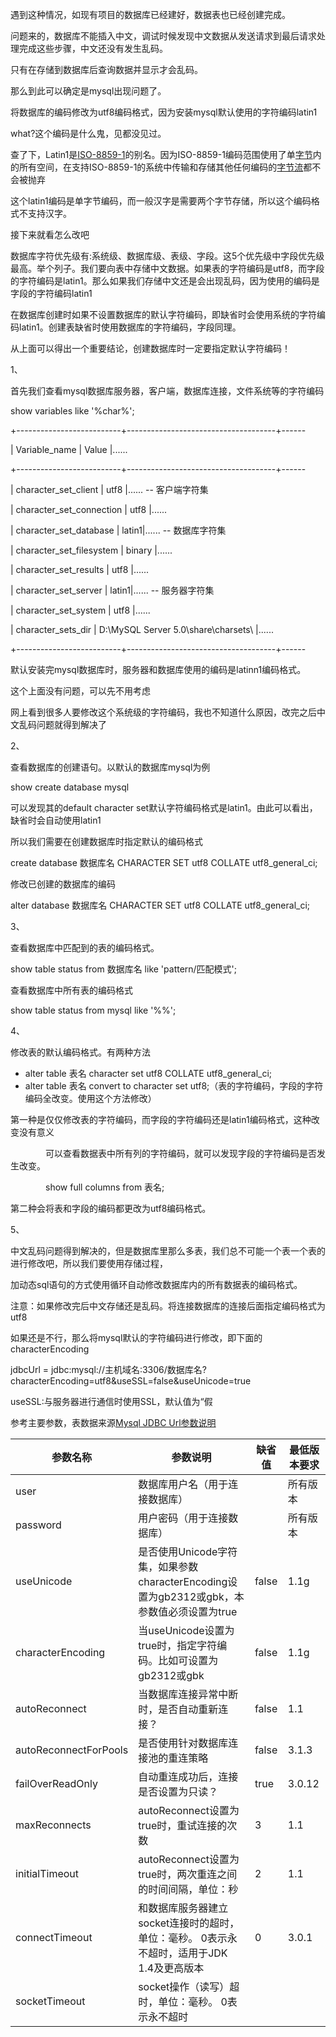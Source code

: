 遇到这种情况，如现有项目的数据库已经建好，数据表也已经创建完成。

问题来的，数据库不能插入中文，调试时候发现中文数据从发送请求到最后请求处理完成这些步骤，中文还没有发生乱码。

只有在存储到数据库后查询数据并显示才会乱码。

那么到此可以确定是mysql出现问题了。

将数据库的编码修改为utf8编码格式，因为安装mysql默认使用的字符编码latin1

what?这个编码是什么鬼，见都没见过。

查了下，Latin1是[ISO-8859-1](https://baike.baidu.com/item/ISO-8859-1)的别名。因为ISO-8859-1编码范围使用了单[字节](https://baike.baidu.com/item/字节)内的所有空间，在支持ISO-8859-1的系统中传输和存储其他任何编码的[字节流](https://baike.baidu.com/item/字节流)都不会被抛弃

这个latin1编码是单字节编码，而一般汉字是需要两个字节存储，所以这个编码格式不支持汉字。

 

接下来就看怎么改吧

数据库字符优先级有:系统级、数据库级、表级、字段。这5个优先级中字段优先级最高。举个列子。我们要向表中存储中文数据。如果表的字符编码是utf8，而字段的字符编码是latin1。那么如果我们存储中文还是会出现乱码，因为使用的编码是字段的字符编码latin1

在数据库创建时如果不设置数据库的默认字符编码，即缺省时会使用系统的字符编码latin1。创建表缺省时使用数据库的字符编码，字段同理。

从上面可以得出一个重要结论，创建数据库时一定要指定默认字符编码！

1、

首先我们查看mysql数据库服务器，客户端，数据库连接，文件系统等的字符编码

show variables like '%char%';

+--------------------------+-------------------------------------+------

| Variable_name | Value |......

+--------------------------+-------------------------------------+------

| character_set_client | utf8 |...... -- 客户端字符集

| character_set_connection | utf8 |......

| character_set_database | latin1|...... -- 数据库字符集

| character_set_filesystem | binary |......

| character_set_results | utf8 |......

| character_set_server | latin1|...... -- 服务器字符集

| character_set_system | utf8 |......

| character_sets_dir | D:\MySQL Server 5.0\share\charsets\ |......

+--------------------------+-------------------------------------+------

默认安装完mysql数据库时，服务器和数据库使用的编码是latinn1编码格式。

这个上面没有问题，可以先不用考虑

网上看到很多人要修改这个系统级的字符编码，我也不知道什么原因，改完之后中文乱码问题就得到解决了

2、

查看数据库的创建语句。以默认的数据库mysql为例

show create database mysql

可以发现其的default character set默认字符编码格式是latin1。由此可以看出，缺省时会自动使用latin1

所以我们需要在创建数据库时指定默认的编码格式

create database 数据库名 CHARACTER SET utf8 COLLATE utf8_general_ci;

修改已创建的数据库的编码

alter database 数据库名 CHARACTER SET utf8 COLLATE utf8_general_ci;

3、

查看数据库中匹配到的表的编码格式。

show table status from 数据库名 like 'pattern/匹配模式';

查看数据库中所有表的编码格式

show table status from mysql like '%%';

4、

修改表的默认编码格式。有两种方法

- alter table 表名 character set utf8 COLLATE utf8_general_ci;
- alter table 表名 convert to character set utf8;（表的字符编码，字段的字符编码全改变。使用这个方法修改）

第一种是仅仅修改表的字符编码，而字段的字符编码还是latin1编码格式，这种改变没有意义

　　　　可以查看数据表中所有列的字符编码，就可以发现字段的字符编码是否发生改变。

　　　　show full columns from 表名;

第二种会将表和字段的编码都更改为utf8编码格式。

5、

中文乱码问题得到解决的，但是数据库里那么多表，我们总不可能一个表一个表的进行修改吧，所以我们要使用存储过程，

加动态sql语句的方式使用循环自动修改数据库内的所有数据表的编码格式。

 

注意：如果修改完后中文存储还是乱码。将连接数据库的连接后面指定编码格式为utf8

如果还是不行，那么将mysql默认的字符编码进行修改，即下面的characterEncoding

jdbcUrl = jdbc:mysql://主机域名:3306/数据库名?characterEncoding=utf8&useSSL=false&useUnicode=true

useSSL:与服务器进行通信时使用SSL，默认值为“假

参考主要参数，表数据来源[Mysql JDBC Url参数说明](http://elf8848.iteye.com/blog/1684414)

| 参数名称              | 参数说明                                                     | 缺省值 | 最低版本要求 |
| --------------------- | ------------------------------------------------------------ | ------ | ------------ |
| user                  | 数据库用户名（用于连接数据库）                               |        | 所有版本     |
| password              | 用户密码（用于连接数据库）                                   |        | 所有版本     |
| useUnicode            | 是否使用Unicode字符集，如果参数characterEncoding设置为gb2312或gbk，本参数值必须设置为true | false  | 1.1g         |
| characterEncoding     | 当useUnicode设置为true时，指定字符编码。比如可设置为gb2312或gbk | false  | 1.1g         |
| autoReconnect         | 当数据库连接异常中断时，是否自动重新连接？                   | false  | 1.1          |
| autoReconnectForPools | 是否使用针对数据库连接池的重连策略                           | false  | 3.1.3        |
| failOverReadOnly      | 自动重连成功后，连接是否设置为只读？                         | true   | 3.0.12       |
| maxReconnects         | autoReconnect设置为true时，重试连接的次数                    | 3      | 1.1          |
| initialTimeout        | autoReconnect设置为true时，两次重连之间的时间间隔，单位：秒  | 2      | 1.1          |
| connectTimeout        | 和数据库服务器建立socket连接时的超时，单位：毫秒。 0表示永不超时，适用于JDK 1.4及更高版本 | 0      | 3.0.1        |
| socketTimeout         | socket操作（读写）超时，单位：毫秒。 0表示永不超时           |        |              |